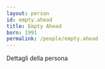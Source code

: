 ```yaml
---
layout: person
id: empty.ahead
title: Empty Ahead
born: 1991
permalink: /people/empty.ahead
---
```


Dettagli della persona 